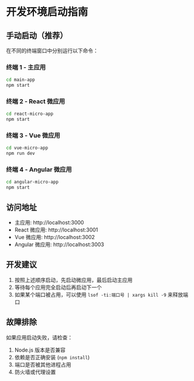 # 开发环境启动指南

## 手动启动（推荐）

在不同的终端窗口中分别运行以下命令：

### 终端 1 - 主应用
```bash
cd main-app
npm start
```

### 终端 2 - React 微应用
```bash
cd react-micro-app
npm start
```

### 终端 3 - Vue 微应用
```bash
cd vue-micro-app
npm run dev
```

### 终端 4 - Angular 微应用
```bash
cd angular-micro-app
npm start
```

## 访问地址

- 主应用: http://localhost:3000
- React 微应用: http://localhost:3001
- Vue 微应用: http://localhost:3002
- Angular 微应用: http://localhost:3003

## 开发建议

1. 按照上述顺序启动，先启动微应用，最后启动主应用
2. 等待每个应用完全启动后再启动下一个
3. 如果某个端口被占用，可以使用 `lsof -ti:端口号 | xargs kill -9` 来释放端口

## 故障排除

如果应用启动失败，请检查：
1. Node.js 版本是否兼容
2. 依赖是否正确安装 (`npm install`)
3. 端口是否被其他进程占用
4. 防火墙或代理设置
